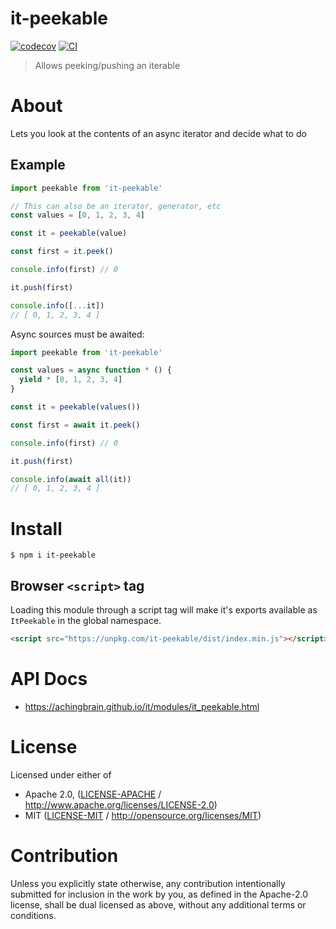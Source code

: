 # it-peekable

[![codecov](https://img.shields.io/codecov/c/github/achingbrain/it.svg?style=flat-square)](https://codecov.io/gh/achingbrain/it)
[![CI](https://img.shields.io/github/actions/workflow/status/achingbrain/it/js-test-and-release.yml?branch=main\&style=flat-square)](https://github.com/achingbrain/it/actions/workflows/js-test-and-release.yml?query=branch%3Amain)

> Allows peeking/pushing an iterable

# About

Lets you look at the contents of an async iterator and decide what to do

## Example

```javascript
import peekable from 'it-peekable'

// This can also be an iterator, generator, etc
const values = [0, 1, 2, 3, 4]

const it = peekable(value)

const first = it.peek()

console.info(first) // 0

it.push(first)

console.info([...it])
// [ 0, 1, 2, 3, 4 ]
```

Async sources must be awaited:

```javascript
import peekable from 'it-peekable'

const values = async function * () {
  yield * [0, 1, 2, 3, 4]
}

const it = peekable(values())

const first = await it.peek()

console.info(first) // 0

it.push(first)

console.info(await all(it))
// [ 0, 1, 2, 3, 4 ]
```

# Install

```console
$ npm i it-peekable
```

## Browser `<script>` tag

Loading this module through a script tag will make it's exports available as `ItPeekable` in the global namespace.

```html
<script src="https://unpkg.com/it-peekable/dist/index.min.js"></script>
```

# API Docs

- <https://achingbrain.github.io/it/modules/it_peekable.html>

# License

Licensed under either of

- Apache 2.0, ([LICENSE-APACHE](LICENSE-APACHE) / <http://www.apache.org/licenses/LICENSE-2.0>)
- MIT ([LICENSE-MIT](LICENSE-MIT) / <http://opensource.org/licenses/MIT>)

# Contribution

Unless you explicitly state otherwise, any contribution intentionally submitted for inclusion in the work by you, as defined in the Apache-2.0 license, shall be dual licensed as above, without any additional terms or conditions.
